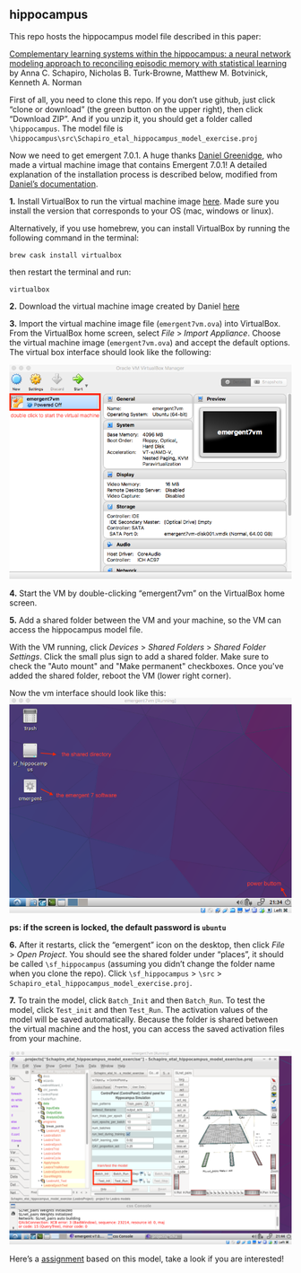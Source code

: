 ## hippocampus

This repo hosts the hippocampus model file described in this paper: 

[Complementary learning systems within the hippocampus: a neural network modeling approach to reconciling episodic memory with statistical learning](http://rstb.royalsocietypublishing.org/content/372/1711/20160049.long) by Anna C. Schapiro, Nicholas B. Turk-Browne, Matthew M. Botvinick, Kenneth A. Norman


First of all, you need to clone this repo. If you don’t use github, just click “clone or download” (the green button on the upper right), then click “Download ZIP”. And if you unzip it, you should get a folder called `\hippocampus`. The model file is `\hippocampus\src\Schapiro_etal_hippocampus_model_exercise.proj`


Now we need to get emergent 7.0.1. A huge thanks [Daniel Greenidge](https://github.com/cdgreenidge), who made a virtual machine image that contains Emergent 7.0.1! A detailed explanation of the installation process is described below, modified from [Daniel’s documentation](https://github.com/cdgreenidge/emergent7-vm). 


**1.** Install VirtualBox to run the virtual machine image [here](https://www.virtualbox.org/wiki/Downloads). Made sure you install the version that corresponds to your OS (mac, windows or linux). 

Alternatively, if you use homebrew, you can install VirtualBox by running the following command in the terminal: 
```
brew cask install virtualbox
```

then restart the terminal and run:
```
virtualbox
```

**2.** Download the virtual machine image created by Daniel 
[here](https://drive.google.com/a/princeton.edu/uc?export=download&confirm=o7kD&id=0B2p760tyzIMANnIwVUFsNUxHbVE)

**3.** Import the virtual machine image file (`emergent7vm.ova`) into VirtualBox. From the VirtualBox home screen,
select *File* > *Import Appliance*. Choose the virtual machine image (`emergent7vm.ova`) and accept the default options. The virtual box interface should look like the following: 

<img src="https://github.com/ProjectSEM/hippocampus/blob/master/readme_sup/virtualbox_interface.png" width="600" />


**4.** Start the VM by double-clicking “emergent7vm” on the VirtualBox home screen. 

**5.** Add a shared folder between the VM and your machine, so the VM can access the hippocampus model file.

With the VM running,
click *Devices* > *Shared Folders* > *Shared Folder Settings*. Click the small
plus sign to add a shared folder. Make sure to check the "Auto mount" and "Make
permanent" checkboxes. Once you've added the shared folder, reboot the VM (lower right corner). 

Now the vm interface should look like this: 
<img src="https://github.com/ProjectSEM/hippocampus/blob/master/readme_sup/vm_interface.png" width="600" />


**ps: if the screen is locked, the default password is `ubuntu`**

**6.** After it restarts, click the “emergent” icon on the desktop, then click *File* > *Open Project*. You should see the shared folder under “places”, it should be called `\sf_hippocampus` (assuming you didn’t change the folder name when you clone the repo). Click `\sf_hippocampus` > `\src` > `Schapiro_etal_hippocampus_model_exercise.proj`. 


**7.** To train the model, click `Batch_Init` and then `Batch_Run`. To test the model, click `Test_init` and then `Test_Run`. The activation values of the model will be saved automatically. Because the folder is shared between the virtual machine and the host, you can access the saved activation files from your machine. 
 
<img src="https://github.com/ProjectSEM/hippocampus/blob/master/readme_sup/emergent7_interface.png" width="800" />

Here’s a [assignment](https://docs.google.com/document/d/1n0sTdKeWUKJWlshFZMXMaoSFVoGVXyKTdMGYw9JXYJU/edit) based on this model, take a look if you are interested! 
